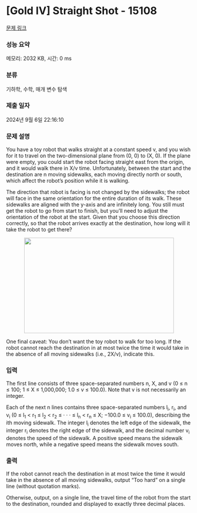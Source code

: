 # [Gold IV] Straight Shot - 15108 

[문제 링크](https://www.acmicpc.net/problem/15108) 

### 성능 요약

메모리: 2032 KB, 시간: 0 ms

### 분류

기하학, 수학, 매개 변수 탐색

### 제출 일자

2024년 9월 6일 22:16:10

### 문제 설명

<p>You have a toy robot that walks straight at a constant speed v, and you wish for it to travel on the two-dimensional plane from (0, 0) to (X, 0). If the plane were empty, you could start the robot facing straight east from the origin, and it would walk there in X/v time. Unfortunately, between the start and the destination are n moving sidewalks, each moving directly north or south, which affect the robot’s position while it is walking.</p>

<p>The direction that robot is facing is not changed by the sidewalks; the robot will face in the same orientation for the entire duration of its walk. These sidewalks are aligned with the y-axis and are infinitely long. You still must get the robot to go from start to finish, but you’ll need to adjust the orientation of the robot at the start. Given that you choose this direction correctly, so that the robot arrives exactly at the destination, how long will it take the robot to get there?</p>

<p style="text-align:center"><img alt="" src="https://onlinejudgeimages.s3-ap-northeast-1.amazonaws.com/problem/15108/1.png" style="height:260px; width:407px"></p>

<p>One final caveat: You don’t want the toy robot to walk for too long. If the robot cannot reach the destination in at most twice the time it would take in the absence of all moving sidewalks (i.e., 2X/v), indicate this.</p>

### 입력 

 <p>The first line consists of three space-separated numbers n, X, and v (0 ≤ n ≤ 100; 1 ≤ X ≤ 1,000,000; 1.0 ≤ v ≤ 100.0). Note that v is not necessarily an integer.</p>

<p>Each of the next n lines contains three space-separated numbers l<sub>i</sub>, r<sub>i</sub>, and v<sub>i</sub> (0 ≤ l<sub>1</sub> < r<sub>1</sub> ≤ l<sub>2</sub> < r<sub>2</sub> ≤ · · · ≤ l<sub>n</sub> < r<sub>n</sub> ≤ X; −100.0 ≤ v<sub>i</sub> ≤ 100.0), describing the ith moving sidewalk. The integer l<sub>i</sub> denotes the left edge of the sidewalk, the integer r<sub>i</sub> denotes the right edge of the sidewalk, and the decimal number v<sub>i</sub> denotes the speed of the sidewalk. A positive speed means the sidewalk moves north, while a negative speed means the sidewalk moves south.</p>

### 출력 

 <p>If the robot cannot reach the destination in at most twice the time it would take in the absence of all moving sidewalks, output “Too hard” on a single line (without quotation marks).</p>

<p>Otherwise, output, on a single line, the travel time of the robot from the start to the destination, rounded and displayed to exactly three decimal places.</p>

